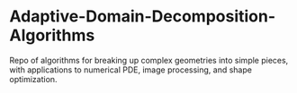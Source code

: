 # Adaptive-Domain-Decomposition-Algorithms
Repo of algorithms for breaking up complex geometries into simple pieces, with applications to numerical PDE, image processing, and shape optimization.

